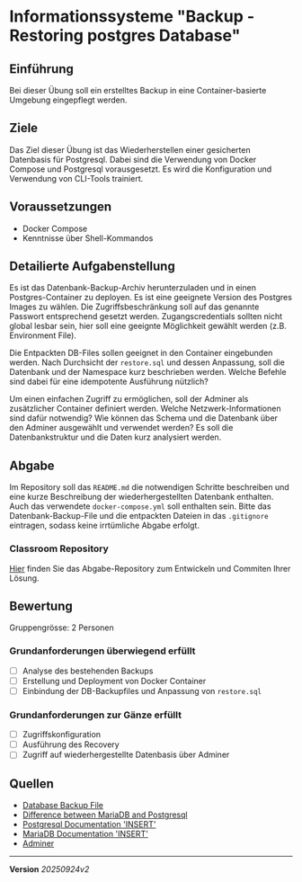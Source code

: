 # Informationssysteme "Backup - Restoring postgres Database"

## Einführung
Bei dieser Übung soll ein erstelltes Backup in eine Container-basierte Umgebung eingepflegt werden.

## Ziele
Das Ziel dieser Übung ist das Wiederherstellen einer gesicherten Datenbasis für Postgresql. Dabei sind die Verwendung von Docker Compose und Postgresql vorausgesetzt. Es wird die Konfiguration und Verwendung von CLI-Tools trainiert.

## Voraussetzungen
+ Docker Compose
+ Kenntnisse über Shell-Kommandos

## Detailierte Aufgabenstellung
Es ist das Datenbank-Backup-Archiv herunterzuladen und in einen Postgres-Container zu deployen. Es ist eine geeignete Version des Postgres Images zu wählen. Die Zugriffsbeschränkung soll auf das genannte Passwort entsprechend gesetzt werden. Zugangscredentials sollten nicht global lesbar sein, hier soll eine geeignte Möglichkeit gewählt werden (z.B. Environment File).

Die Entpackten DB-Files sollen geeignet in den Container eingebunden werden. Nach Durchsicht der `restore.sql` und dessen Anpassung, soll die Datenbank und der Namespace kurz beschrieben werden. Welche Befehle sind dabei für eine idempotente Ausführung nützlich?

Um einen einfachen Zugriff zu ermöglichen, soll der Adminer als zusätzlicher Container definiert werden. Welche Netzwerk-Informationen sind dafür notwendig? Wie können das Schema und die Datenbank über den Adminer ausgewählt und verwendet werden? Es soll die Datenbankstruktur und die Daten kurz analysiert werden.

## Abgabe
Im Repository soll das `README.md` die notwendigen Schritte beschreiben und eine kurze Beschreibung der wiederhergestellten Datenbank enthalten. Auch das verwendete `docker-compose.yml` soll enthalten sein. Bitte das Datenbank-Backup-File und die entpackten Dateien in das `.gitignore` eintragen, sodass keine irrtümliche Abgabe erfolgt.

### Classroom Repository
[Hier](https://classroom.github.com/a/356savRb) finden Sie das Abgabe-Repository zum Entwickeln und Commiten Ihrer Lösung.

## Bewertung
Gruppengrösse: 2 Personen
### Grundanforderungen überwiegend erfüllt
- [ ] Analyse des bestehenden Backups
- [ ] Erstellung und Deployment von Docker Container
- [ ] Einbindung der DB-Backupfiles und Anpassung von `restore.sql`

### Grundanforderungen zur Gänze erfüllt
- [ ] Zugriffskonfiguration
- [ ] Ausführung des Recovery
- [ ] Zugriff auf wiederhergestellte Datenbasis über Adminer

## Quellen
* [Database Backup File](https://nextcloud.borko.at/s/iQteczRt47mBWd2)
* [Difference between MariaDB and Postgresql](https://aws.amazon.com/compare/the-difference-between-mariadb-and-postgresql/)
* [Postgresql Documentation 'INSERT'](https://www.postgresql.org/docs/current/sql-insert.html)
* [MariaDB Documentation 'INSERT'](https://mariadb.com/docs/server/reference/sql-statements/data-manipulation/inserting-loading-data/insert)
* [Adminer](https://hub.docker.com/_/adminer/)

---
**Version** *20250924v2*
